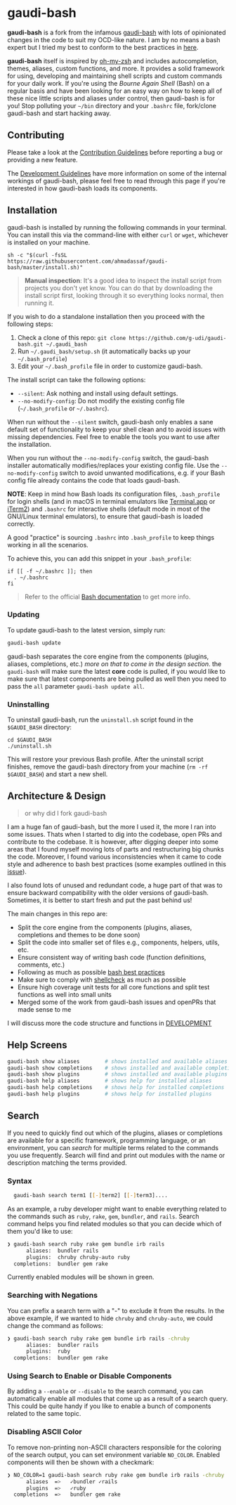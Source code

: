 # gaudi-bash

**gaudi-bash** is a fork from the infamous [gaudi-bash](https://github.com/gaudi-bash/gaudi-bash) with lots of opinionated changes in the code to suit my OCD-like nature. I am by no means a bash expert but I tried my best to conform to the best practices in [here](http://mywiki.wooledge.org/BashPitfalls).

**gaudi-bash** itself is inspired by [oh-my-zsh](https://github.com/robbyrussell/oh-my-zsh) and includes autocompletion, themes, aliases, custom functions, and more. It provides a solid framework for using, developing and maintaining shell scripts and custom commands for your daily work.
If you're using the _Bourne Again Shell_ (Bash) on a regular basis and have been looking for an easy way on how to keep all of these nice little scripts and aliases under control, then gaudi-bash is for you!
Stop polluting your `~/bin` directory and your `.bashrc` file, fork/clone gaudi-bash and start hacking away.

## Contributing

Please take a look at the [Contribution Guidelines](CONTRIBUTING.md) before reporting a bug or providing a new feature.

The [Development Guidelines](DEVELOPMENT.md) have more information on some of the internal workings of gaudi-bash,
please feel free to read through this page if you're interested in how gaudi-bash loads its components.

## Installation

gaudi-bash is installed by running the following commands in your terminal. You can install this via the command-line with either `curl` or `wget`, whichever is installed on your machine.

```shell
sh -c "$(curl -fsSL https://raw.githubusercontent.com/ahmadassaf/gaudi-bash/master/install.sh)"
```

> **Manual inspection**:
  It's a good idea to inspect the install script from projects you don't yet know. You can do that by downloading the install script first, looking through it so everything looks normal, then running it.


If you wish to do a standalone installation then you proceed with the following steps:

1. Check a clone of this repo: `git clone https://github.com/g-udi/gaudi-bash.git ~/.gaudi_bash`
2. Run `~/.gaudi_bash/setup.sh` (it automatically backs up your `~/.bash_profile`)
3. Edit your `~/.bash_profile` file in order to customize gaudi-bash.

The install script can take the following options:

* `--silent`: Ask nothing and install using default settings.
* `--no-modify-config`: Do not modify the existing config file (`~/.bash_profile` or `~/.bashrc`).

When run without the `--silent` switch, gaudi-bash only enables a sane default set of functionality to keep your shell clean and to avoid issues with missing dependencies. Feel free to enable the tools you want to use after the installation.

When you run without the `--no-modify-config` switch, the gaudi-bash installer automatically modifies/replaces your existing config file.
Use the `--no-modify-config` switch to avoid unwanted modifications, e.g. if your Bash config file already contains the code that loads gaudi-bash.

**NOTE**: Keep in mind how Bash loads its configuration files,
`.bash_profile` for login shells (and in macOS in terminal emulators like [Terminal.app](http://www.apple.com/osx/apps/) or [iTerm2](https://www.iterm2.com/)) and `.bashrc` for interactive shells (default mode in most of the GNU/Linux terminal emulators), to ensure that gaudi-bash is loaded correctly.

A good "practice" is sourcing `.bashrc` into `.bash_profile` to keep things working in all the scenarios.

To achieve this, you can add this snippet in your `.bash_profile`:

```
if [[ -f ~/.bashrc ]]; then
  . ~/.bashrc
fi
```

> Refer to the official [Bash documentation](https://www.gnu.org/software/bash/manual/bashref.html#Bash-Startup-Files) to get more info.

### Updating

To update gaudi-bash to the latest version, simply run:

```bash
gaudi-bash update
```

gaudi-bash separates the core engine from the components (plugins, aliases, completions, etc.) _more on that to come in the design section_. the `gaudi-bash`
will make sure the latest **core** code is pulled, if you would like to make sure that latest components are being pulled as well then you need to pass the `all` parameter `gaudi-bash update all`.

### Uninstalling

To uninstall gaudi-bash, run the `uninstall.sh` script found in the `$GAUDI_BASH` directory:

```
cd $GAUDI_BASH
./uninstall.sh
```

This will restore your previous Bash profile.
After the uninstall script finishes, remove the gaudi-bash directory from your machine (`rm -rf $GAUDI_BASH`) and start a new shell.

## Architecture & Design
> or why did I fork gaudi-bash

I am a huge fan of gaudi-bash, but the more I used it, the more I ran into some issues. Thats when I started to dig into the codebase, open PRs and contribute to the codebase. It is however, after digging deeper into some areas that I found myself moving lots of parts and restructuring big chunks the code. Moreover, I found various inconsistencies when it came to code style and adherence to bash best practices (some examples outlined in this [issue](https://github.com/Bash-it/gaudi-bash/issues/194)).

I also found lots of unused and redundant code, a huge part of that was to ensure backward compatibility with the older versions of gaudi-bash. Sometimes, it is better to start fresh and put the past behind us!

The main changes in this repo are:

 - Split the core engine from the components (plugins, aliases, completions and themes to be done soon)
 - Split the code into smaller set of files e.g., components, helpers, utils, etc.
 - Ensure consistent way of writing bash code (function definitions, comments, etc.)
 - Following as much as possible [bash best practices](http://mywiki.wooledge.org/BashPitfalls)
 - Make sure to comply with [shellcheck](http://shellcheck.net) as much as possible
 - Ensure high coverage unit tests for all core functions and split test functions as well into small units
 - Merged some of the work from gaudi-bash issues and openPRs that made sense to me

I will discuss more the code structure and functions in [DEVELOPMENT](https://github.com/g-udi/gaudi-bash/blob/master/DEVELOPMENT.md)


## Help Screens

```bash
gaudi-bash show aliases        # shows installed and available aliases
gaudi-bash show completions    # shows installed and available completions
gaudi-bash show plugins        # shows installed and available plugins
gaudi-bash help aliases        # shows help for installed aliases
gaudi-bash help completions    # shows help for installed completions
gaudi-bash help plugins        # shows help for installed plugins
```

## Search

If you need to quickly find out which of the plugins, aliases or completions are available for a specific framework, programming language, or an environment, you can _search_ for multiple terms related to the commands you use frequently.
Search will find and print out modules with the name or description matching the terms provided.

### Syntax

```bash
  gaudi-bash search term1 [[-]term2] [[-]term3]....
```

As an example, a ruby developer might want to enable everything related to the commands such as `ruby`, `rake`, `gem`, `bundler`, and `rails`.
Search command helps you find related modules so that you can decide which of them you'd like to use:

```bash
❯ gaudi-bash search ruby rake gem bundle irb rails
      aliases:  bundler rails
      plugins:  chruby chruby-auto ruby
  completions:  bundler gem rake
```

Currently enabled modules will be shown in green.

### Searching with Negations

You can prefix a search term with a "-" to exclude it from the results.
In the above example, if we wanted to hide `chruby` and `chruby-auto`,
we could change the command as follows:

```bash
❯ gaudi-bash search ruby rake gem bundle irb rails -chruby
      aliases:  bundler rails
      plugins:  ruby
  completions:  bundler gem rake
```

### Using Search to Enable or Disable Components

By adding a `--enable` or `--disable` to the search command, you can automatically enable all modules that come up as a result of a search query.
This could be quite handy if you like to enable a bunch of components related to the same topic.

### Disabling ASCII Color

To remove non-printing non-ASCII characters responsible for the coloring of the search output, you can set environment variable `NO_COLOR`.
Enabled components will then be shown with a checkmark:

```bash
❯ NO_COLOR=1 gaudi-bash search ruby rake gem bundle irb rails -chruby
      aliases  =>   ✓bundler ✓rails
      plugins  =>   ✓ruby
  completions  =>   bundler gem rake
```